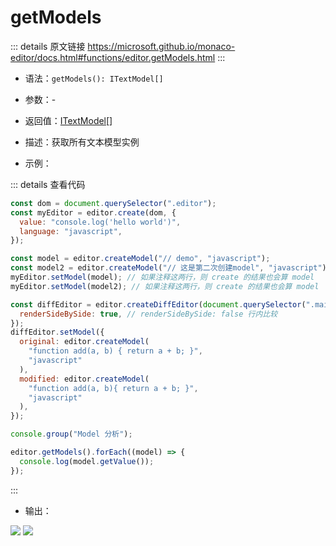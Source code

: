 # getModels

<backTop />
        
::: details 原文链接
https://microsoft.github.io/monaco-editor/docs.html#functions/editor.getModels.html
:::

- 语法：`getModels(): ITextModel[]`

- 参数：-

- 返回值：[ITextModel](/api/editor/ITextModel.md)[]

- 描述：获取所有文本模型实例

- 示例：

::: details 查看代码
```js
const dom = document.querySelector(".editor");
const myEditor = editor.create(dom, {
  value: "console.log('hello world')",
  language: "javascript",
});

const model = editor.createModel("// demo", "javascript");
const model2 = editor.createModel("// 这是第二次创建model", "javascript");
myEditor.setModel(model); // 如果注释这两行，则 create 的结果也会算 model
myEditor.setModel(model2); // 如果注释这两行，则 create 的结果也会算 model

const diffEditor = editor.createDiffEditor(document.querySelector(".main"), {
  renderSideBySide: true, // renderSideBySide: false 行内比较
});
diffEditor.setModel({
  original: editor.createModel(
    "function add(a, b) { return a + b; }",
    "javascript"
  ),
  modified: editor.createModel(
    "function add(a, b){ return a + b; }",
    "javascript"
  ),
});

console.group("Model 分析");

editor.getModels().forEach((model) => {
  console.log(model.getValue());
});
```

:::
- 输出：

<img src='/getModels.png' />
<img src='/getModels2.png' />
